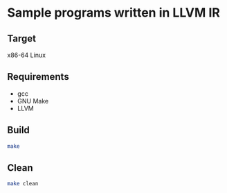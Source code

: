 # Sample programs written in LLVM IR

## Target

x86-64 Linux

## Requirements

- gcc
- GNU Make
- LLVM

## Build

```bash
make
```

## Clean

```bash
make clean
```
